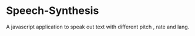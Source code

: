 # Speech-Synthesis
A javascript application to speak out text with different pitch , rate and lang.
